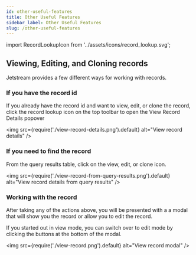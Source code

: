 ```yaml
---
id: other-useful-features
title: Other Useful Features
sidebar_label: Other Useful Features
slug: /other-useful-features
---
```


import RecordLookupIcon from '../assets/icons/record_lookup.svg';

## Viewing, Editing, and Cloning records

Jetstream provides a few different ways for working with records.

### If you have the record id

If you already have the record id and want to view, edit, or clone the record, click the <RecordLookupIcon className="icon inline" /> record lookup icon on the top toolbar to open the View Record Details popover

<img src={require('./view-record-details.png').default} alt="View record details" />

### If you need to find the record

From the query results table, click on the view, edit, or clone icon.

<img src={require('./view-record-from-query-results.png').default} alt="View record details from query results" />

### Working with the record

After taking any of the actions above, you will be presented with a a modal that will show you the record or allow you to edit the record.

If you started out in view mode, you can switch over to edit mode by clicking the buttons at the bottom of the modal.

<img src={require('./view-record.png').default} alt="View record modal" />
